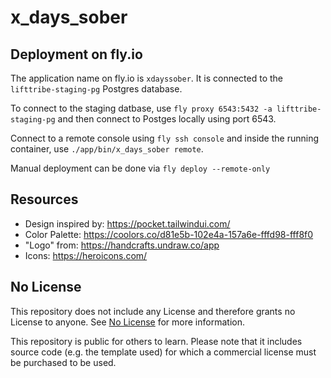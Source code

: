 # x_days_sober

## Deployment on fly.io

The application name on fly.io is `xdayssober`. It is connected to the `lifttribe-staging-pg` Postgres database.

To connect to the staging datbase, use `fly proxy 6543:5432 -a lifttribe-staging-pg` and then connect to Postges locally using port 6543.

Connect to a remote console using `fly ssh console` and inside the running container, use `./app/bin/x_days_sober remote`.

Manual deployment can be done via `fly deploy --remote-only`

## Resources

* Design inspired by: https://pocket.tailwindui.com/
* Color Palette: https://coolors.co/d81e5b-102e4a-157a6e-fffd98-fff8f0
* "Logo" from: https://handcrafts.undraw.co/app
* Icons: https://heroicons.com/

## No License

This repository does not include any License and therefore grants no License to anyone. See [No License](https://choosealicense.com/no-permission/) for more information.

This repository is public for others to learn. Please note that it includes source code (e.g. the template used) for which a commercial license must be purchased to be used. 
